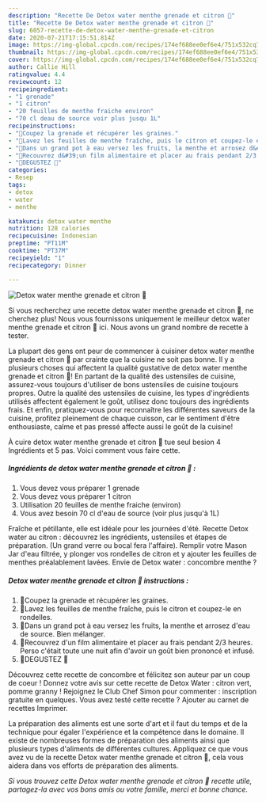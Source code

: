 ```yaml
---
description: "Recette De Detox water menthe grenade et citron 🍋"
title: "Recette De Detox water menthe grenade et citron 🍋"
slug: 6057-recette-de-detox-water-menthe-grenade-et-citron
date: 2020-07-21T17:15:51.814Z
image: https://img-global.cpcdn.com/recipes/174ef688ee0ef6e4/751x532cq70/detox-water-menthe-grenade-et-citron-🍋-photo-principale-de-la-recette.jpg
thumbnail: https://img-global.cpcdn.com/recipes/174ef688ee0ef6e4/751x532cq70/detox-water-menthe-grenade-et-citron-🍋-photo-principale-de-la-recette.jpg
cover: https://img-global.cpcdn.com/recipes/174ef688ee0ef6e4/751x532cq70/detox-water-menthe-grenade-et-citron-🍋-photo-principale-de-la-recette.jpg
author: Callie Hill
ratingvalue: 4.4
reviewcount: 12
recipeingredient:
- "1 grenade"
- "1 citron"
- "20 feuilles de menthe fraiche environ"
- "70 cl deau de source voir plus jusqu 1L"
recipeinstructions:
- "🍋Coupez la grenade et récupérer les graines."
- "🍋Lavez les feuilles de menthe fraîche, puis le citron et coupez-le en rondelles."
- "🍋Dans un grand pot à eau versez les fruits, la menthe et arrosez d&#39;eau de source. Bien mélanger."
- "🍋Recouvrez d&#39;un film alimentaire et placer au frais pendant 2/3 heures. Perso c&#39;était toute une nuit afin d&#39;avoir un goût bien prononcé et infusé."
- "🍋DEGUSTEZ 🍋"
categories:
- Resep
tags:
- detox
- water
- menthe

katakunci: detox water menthe 
nutrition: 128 calories
recipecuisine: Indonesian
preptime: "PT11M"
cooktime: "PT37M"
recipeyield: "1"
recipecategory: Dinner

---
```



![Detox water menthe grenade et citron 🍋](https://img-global.cpcdn.com/recipes/174ef688ee0ef6e4/751x532cq70/detox-water-menthe-grenade-et-citron-🍋-photo-principale-de-la-recette.jpg)

Si vous recherchez une recette detox water menthe grenade et citron 🍋, ne cherchez plus! Nous vous fournissons uniquement le meilleur detox water menthe grenade et citron 🍋 ici. Nous avons un grand nombre de recette à tester.

La plupart des gens ont peur de commencer à cuisiner detox water menthe grenade et citron 🍋 par crainte que la cuisine ne soit pas bonne. Il y a plusieurs choses qui affectent la qualité gustative de detox water menthe grenade et citron 🍋! En partant de la qualité des ustensiles de cuisine, assurez-vous toujours d'utiliser de bons ustensiles de cuisine toujours propres. Outre la qualité des ustensiles de cuisine, les types d'ingrédients utilisés affectent également le goût, utilisez donc toujours des ingrédients frais. Et enfin, pratiquez-vous pour reconnaître les différentes saveurs de la cuisine, profitez pleinement de chaque cuisson, car le sentiment d'être enthousiaste, calme et pas pressé affecte aussi le goût de la cuisine!

<!--inarticleads1-->

À cuire detox water menthe grenade et citron 🍋 tue seul besion 4 Ingrédients et 5 pas. Voici comment vous faire cette.

##### Ingrédients de detox water menthe grenade et citron 🍋 :

1. Vous devez vous préparer 1 grenade
1. Vous devez vous préparer 1 citron
1. Utilisation 20 feuilles de menthe fraiche (environ)
1. Vous avez besoin 70 cl d&#39;eau de source (voir plus jusqu&#39;à 1L)


Fraîche et pétillante, elle est idéale pour les journées d&#39;été. Recette Detox water au citron : découvrez les ingrédients, ustensiles et étapes de préparation. (Un grand verre ou bocal fera l&#39;affaire). Remplir votre Mason Jar d&#39;eau filtrée, y plonger vos rondelles de citron et y ajouter les feuilles de menthes préalablement lavées. Envie de Detox water : concombre menthe ? 

<!--inarticleads2-->

##### Detox water menthe grenade et citron 🍋 instructions :

1. 🍋Coupez la grenade et récupérer les graines.
1. 🍋Lavez les feuilles de menthe fraîche, puis le citron et coupez-le en rondelles.
1. 🍋Dans un grand pot à eau versez les fruits, la menthe et arrosez d&#39;eau de source. Bien mélanger.
1. 🍋Recouvrez d&#39;un film alimentaire et placer au frais pendant 2/3 heures. Perso c&#39;était toute une nuit afin d&#39;avoir un goût bien prononcé et infusé.
1. 🍋DEGUSTEZ 🍋


Découvrez cette recette de concombre et félicitez son auteur par un coup de coeur ! Donnez votre avis sur cette recette de Detox Water : citron vert, pomme granny ! Rejoignez le Club Chef Simon pour commenter : inscription gratuite en quelques. Vous avez testé cette recette ? Ajouter au carnet de recettes Imprimer. 

<!--inarticleads1-->

<p>
La préparation des aliments est une sorte d'art et il faut du temps et de la technique pour égaler l'expérience et la compétence dans le domaine. Il existe de nombreuses formes de préparation des aliments ainsi que plusieurs types d'aliments de différentes cultures. Appliquez ce que vous avez vu de la recette Detox water menthe grenade et citron 🍋, cela vous aidera dans vos efforts de préparation des aliments.
</p>

<p>
<i>Si vous trouvez cette Detox water menthe grenade et citron 🍋 recette utile, partagez-la avec vos bons amis ou votre famille, merci et bonne chance.</i>
</p>
